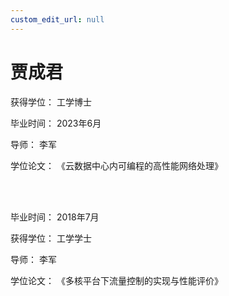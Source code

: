 ```yaml
---
custom_edit_url: null
---
```


# 贾成君

获得学位： 工学博士

毕业时间： 2023年6月

导师： 李军

学位论文： 《云数据中心内可编程的高性能网络处理》

<br/><br/>

毕业时间： 2018年7月

获得学位： 工学学士

导师： 李军

学位论文： 《多核平台下流量控制的实现与性能评价》

